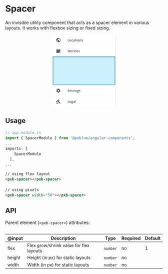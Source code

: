 # Spacer

An invisible utility component that acts as a spacer element in various layouts. It works with flexbox sizing or fixed sizing.

<div style="width: 100%; text-align:center">
    <img width="40%" alt="Spacer used in Drawer Body" src="./images/spacer.png"><br/>
</div>

## Usage

```typescript
// app.module.ts
import { SpacerModule } from '@pxblue/angular-components';
...
imports: [
    SpacerModule
  ],
...
```

```html
// using flex layout
<pxb-spacer></pxb-spacer>

// using pixels
<pxb-spacer width="50"></pxb-spacer>
```

## API

Parent element (`<pxb-spacer>`) attributes:

<div style="overflow: auto;">

| @input | Description                             | Type     | Required | Default |
| ------ | --------------------------------------- | -------- | -------- | ------- |
| flex   | Flex grow/shrink value for flex layouts | `number` | no       | 1       |
| height | Height (in px) for static layouts       | `number` | no       |         |
| width  | Width (in px) for static layouts        | `number` | no       |         |

</div>
